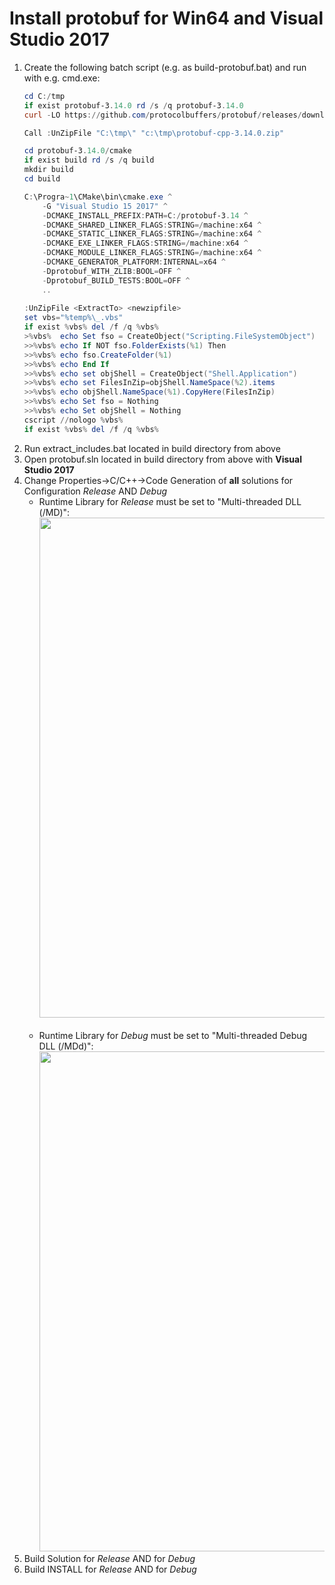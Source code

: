 # Install protobuf for Win64 and Visual Studio 2017

1. Create the following batch script (e.g. as build-protobuf.bat) and run with e.g. cmd.exe:
    ```powershell
    cd C:/tmp
    if exist protobuf-3.14.0 rd /s /q protobuf-3.14.0
    curl -LO https://github.com/protocolbuffers/protobuf/releases/download/v3.14.0/protobuf-cpp-3.14.0.zip

    Call :UnZipFile "C:\tmp\" "c:\tmp\protobuf-cpp-3.14.0.zip"

    cd protobuf-3.14.0/cmake
    if exist build rd /s /q build
    mkdir build
    cd build

    C:\Progra~1\CMake\bin\cmake.exe ^
        -G "Visual Studio 15 2017" ^
        -DCMAKE_INSTALL_PREFIX:PATH=C:/protobuf-3.14 ^
        -DCMAKE_SHARED_LINKER_FLAGS:STRING=/machine:x64 ^
        -DCMAKE_STATIC_LINKER_FLAGS:STRING=/machine:x64 ^
        -DCMAKE_EXE_LINKER_FLAGS:STRING=/machine:x64 ^
        -DCMAKE_MODULE_LINKER_FLAGS:STRING=/machine:x64 ^
        -DCMAKE_GENERATOR_PLATFORM:INTERNAL=x64 ^
        -Dprotobuf_WITH_ZLIB:BOOL=OFF ^
        -Dprotobuf_BUILD_TESTS:BOOL=OFF ^
        ..
      
    :UnZipFile <ExtractTo> <newzipfile>
    set vbs="%temp%\_.vbs"
    if exist %vbs% del /f /q %vbs%
    >%vbs%  echo Set fso = CreateObject("Scripting.FileSystemObject")
    >>%vbs% echo If NOT fso.FolderExists(%1) Then
    >>%vbs% echo fso.CreateFolder(%1)
    >>%vbs% echo End If
    >>%vbs% echo set objShell = CreateObject("Shell.Application")
    >>%vbs% echo set FilesInZip=objShell.NameSpace(%2).items
    >>%vbs% echo objShell.NameSpace(%1).CopyHere(FilesInZip)
    >>%vbs% echo Set fso = Nothing
    >>%vbs% echo Set objShell = Nothing
    cscript //nologo %vbs%
    if exist %vbs% del /f /q %vbs%
    ```
2. Run extract_includes.bat located in build directory from above
3. Open protobuf.sln located in build directory from above with **Visual Studio 2017**
4. Change Properties->C/C++->Code Generation of **all** solutions for Configuration *Release* AND *Debug*<br>
   - Runtime Library for *Release* must be set to "Multi-threaded DLL (/MD)":<br>
     <img src="https://gitlab.com/tuda-fzd/perception-sensor-modeling/reflection-based-lidar-object-model/uploads/38c646d7442362bbbbce936d67a26836/ASM_protobuf_runtime_library_release.png"  width="800"><br><br>
   - Runtime Library for *Debug* must be set to "Multi-threaded Debug DLL (/MDd)":<br>
     <img src="https://gitlab.com/tuda-fzd/perception-sensor-modeling/reflection-based-lidar-object-model/uploads/be2f9e3f0cda9da9bb4686805379b37e/ASM_protobuf_runtime_library_debug.png"  width="800">
5. Build Solution for *Release* AND for *Debug*
6. Build INSTALL for *Release* AND for *Debug*
